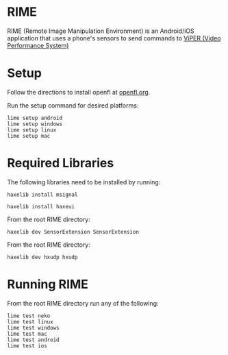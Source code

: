 RIME
====

RIME (Remote Image Manipulation Environment) is an Android/iOS application that uses a phone's sensors to send commands to [ViPER (Video Performance System)](https://github.com/isha/ViPer)

Setup
=====

Follow the directions to install openfl at [openfl.org](http://www.openfl.org/download).

Run the setup command for desired platforms:

```
lime setup android
lime setup windows
lime setup linux
lime setup mac
```

Required Libraries
=================

The following libraries need to be installed by running:

```
haxelib install msignal
```

```
haxelib install haxeui
```

From the root RIME directory:
```
haxelib dev SensorExtension SensorExtension
```

From the root RIME directory:
```
haxelib dev hxudp hxudp
```

Running RIME
============

From the root RIME directory run any of the following:

```
lime test neko
lime test linux
lime test windows
lime test mac
lime test android
lime test ios
```